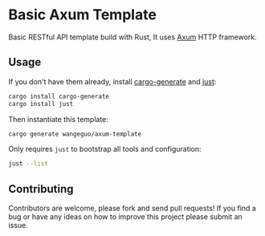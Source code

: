 # Basic Axum Template

Basic RESTful API template build with Rust, It uses [Axum](https://github.com/tokio-rs/axum) HTTP framework.

## Usage

If you don't have them already, install
[cargo-generate](https://github.com/cargo-generate/cargo-generate)
and [just](https://github.com/casey/just):

```sh
cargo install cargo-generate
cargo install just
```

Then instantiate this template:

```sh
cargo generate wangeguo/axum-template
```

Only requires `just` to bootstrap all tools and configuration:

```sh
just --list
```

## Contributing

Contributors are welcome, please fork and send pull requests! If you find a bug
or have any ideas on how to improve this project please submit an issue.
